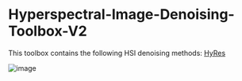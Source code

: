 # Hyperspectral-Image-Denoising-Toolbox-V2
This toolbox contains the following HSI denoising methods:
[HyRes](https://www.researchgate.net/publication/321228760_HyRes_Automatic_Hyperspectral_Image_Restoration_Using_Sparse_and_Low-Rank_Modeling)







![image](https://user-images.githubusercontent.com/61419984/123767477-c6c7b380-d8c7-11eb-9bd0-1fa3b746351a.png)

